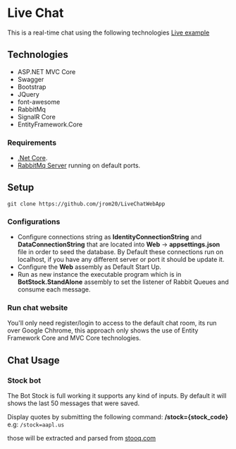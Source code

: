 # Live Chat
This is a real-time chat using the following technologies
[Live example](https://40.78.134.166/)

## Technologies
* ASP.NET MVC Core
* Swagger
* Bootstrap
* JQuery
* font-awesome
* RabbitMq
* SignalR Core
* EntityFramework.Core

### Requirements
* [.Net Core](https://dotnet.microsoft.com/download/visual-studio-sdks).
* [RabbitMq Server](https://www.rabbitmq.com/download.html) running on default ports.

## Setup
`git clone https://github.com/jrom20/LiveChatWebApp`

### Configurations
* Configure connections string as **IdentityConnectionString** and **DataConnectionString** that are located into **Web** -> **appsettings.json** file in order to seed the database. By Default these connections run on localhost, if you have any different server or port it should be update it.
* Configure the **Web** assembly as Default Start Up.
* Run as new instance the executable program which is in **BotStock.StandAlone** assembly to set the listener of Rabbit Queues and consume each message.

### Run chat website
You'll only need register/login to access to the default chat room, its run over Google Chhrome, this approach only shows the use of Entity Framework Core and MVC Core technologies.

## Chat Usage
### Stock bot
The Bot Stock is full working it supports any kind of inputs. By default it will shows the last 50 messages that were saved.

Display quotes by submitting the following command:
**/stock={stock_code}** e.g: `/stock=aapl.us`

those will be extracted and parsed from [stooq.com](https://stooq.com/)


